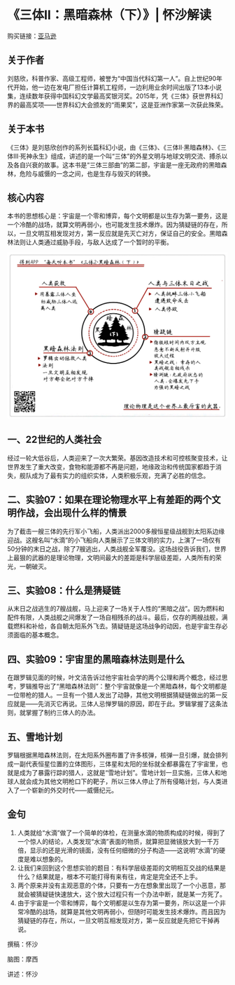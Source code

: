 《三体II：黑暗森林（下）》| 怀沙解读
=============================

购买链接：[亚马逊](https://www.amazon.cn/三体-刘慈欣/dp/B00OB3SNMY/ref=sr_1_1?ie=UTF8&qid=1506350471&sr=8-1&keywords=三体)

关于作者
-----------------------------

刘慈欣，科普作家、高级工程师，被誉为“中国当代科幻第一人”。自上世纪90年代开始，他一边在发电厂担任计算机工程师，一边利用业余时间出版了13本小说集，连续数年获得中国科幻文学最高奖银河奖。2015年，凭《三体》获世界科幻界的最高奖项——世界科幻大会颁发的“雨果奖”，这是亚洲作家第一次获此殊荣。

关于本书
-----------------------------

《三体》是刘慈欣创作的系列长篇科幻小说，由《三体》、《三体Ⅱ·黑暗森林》、《三体Ⅲ·死神永生》组成，讲述的是一个叫“三体”的外星文明与地球文明交流、搏杀以及各自兴衰的故事。这本书是“三体三部曲”的第二部，宇宙是一座无政府的黑暗森林，危险与威慑的一念之间，也是生存与毁灭的转换。

核心内容
-----------------------------

本书的思想核心是：宇宙是一个零和博弈，每个文明都是以生存为第一要务，这是一个冷酷的战场，就算文明再弱小，也可能发生技术爆炸。因为猜疑链的存在，所以，一旦文明互相发现对方，第一反应就是先灭亡对方，保证自己的安全。黑暗森林法则让人类通过威胁手段，与敌人达成了一个暂时的平衡。
 
![](the-three-body-problem-2-2/001.JPG)

一、22世纪的人类社会
-----------------------------

经过一轮大低谷后，人类迎来了一次大繁荣。基因改造技术和可控核聚变技术，让世界发生了重大改变，食物和能源都不再是问题，地缘政治和传统国家都趋于消失，舰队成为了最有实力的组织实体，人类积极乐观，充满了必胜的信念。

二、实验07：如果在理论物理水平上有差距的两个文明作战，会出现什么样的情景
-----------------------------

为了截击一艘三体的先行军小飞船，人类派出2000多艘恒星级战舰到太阳系边缘迎战。这艘名叫“水滴”的小飞船向人类展示了三体文明的实力，上演了一场仅有50分钟的末日之战，除了7艘逃出，人类战舰全军覆没。这场战役告诉我们，世界上最狠的武器的是理论物理，文明间最大的差距是科学层级差距，人类所有的荣光，一朝破灭。

三、实验08：什么是猜疑链
-----------------------------

从末日之战逃生的7艘战舰，马上迎来了一场关于人性的“黑暗之战”。因为燃料和配件有限，人类战舰之间爆发了一场自相残杀的战斗。最后，仅存的两艘战舰，满载燃料和补给，各自朝太阳系外飞去。猜疑链是这场战争的动因，也是宇宙生存必须面临的基本概念。

四、实验09：宇宙里的黑暗森林法则是什么
-----------------------------

在跟罗辑见面的时候，叶文洁告诉过他宇宙社会学的两个公理和两个概念，经过思考，罗辑推导出了“黑暗森林法则”：整个宇宙就像是一个黑暗森林，每个文明都是一位带枪的猎人。一旦有一个猎人发出了动静，其他文明根据猜疑链做出的第一反应就是——先消灭它再说。三体人忌惮罗辑的原因，即在于此。罗辑掌握了这条法则，就掌握了制约三体人的办法。

五、雪地计划
-----------------------------

罗辑根据黑暗森林法则，在太阳系外圈布置了许多核弹，核弹一旦引爆，就会排列成一副代表恒星位置的立体图形，三体星和太阳的坐标就全都暴露在了宇宙里，也就是成为了暴露行踪的猎人，这就是“雪地计划”。雪地计划一旦实施，三体人和地球人就会成为其他文明枪口下的靶子，所以三体人停止了所有侵略计划，与人类进入了一个崭新的外交时代——威慑纪元。

金句
-----------------------------

1. 人类就给“水滴”做了一个简单的体检，在测量水滴的物质构成的时候，得到了一个惊人的结论，人类发现“水滴”表面的物质，就算把显微镜放大到一千万倍，显示的还是光滑的镜面，没有任何细微的分子构造——这说明“水滴”的硬度是难以想象的。
2. 让我们来回到这个思想实验的题目：有科学层级差距的文明相互交战的结果是什么？结果就是，根本不可能打得有来有往，肯定是完全还不上手。
3. 两个原来并没有主观恶意的个体，只要有一方在想象里出现了一个小恶意，那就会被猜疑链快速放大，这个放大过程只有一个办法中断，就是某一方死了。
4. 由于宇宙是一个零和博弈，每个文明都是以生存为第一要务，所以这是一个非常冷酷的战场，就算是其他文明再弱小，但随时可能发生技术爆炸。而且因为猜疑链的存在，所以，一旦文明互相发现对方，第一反应就是先把它干掉再说。

撰稿：怀沙

脑图：摩西

讲述：怀沙 